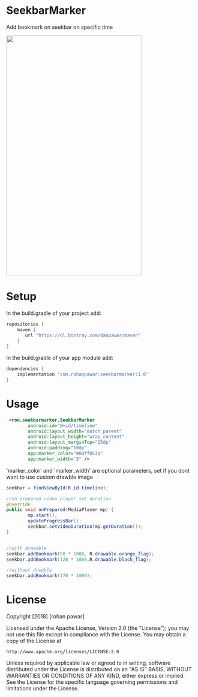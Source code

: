 # SeekbarMarker
Add bookmark on seekbar on specific time

 <img src="https://github.com/daupawar/SeekbarMarker/blob/master/bunny.gif" width="360" height="640">

# Setup

In the build.gradle of your project add:

```gradle
repositories {
    maven {
       url "https://dl.bintray.com/daupawar/maven"
    }
}
```

In the build.gradle of your app module add:

```gradle
dependencies {
    implementation 'com.rohanpawar:seekbarmarker:1.0'
}
```

# Usage
```xml
 <ron.seekbarmarker.SeekbarMarker
        android:id="@+id/timeline"
        android:layout_width="match_parent"
        android:layout_height="wrap_content"
        android:layout_marginTop="15dp"
        android:padding="10dp"
        app:marker_color="#88ff053a"
        app:marker_width="3" />
```
'marker_color' and 'marker_width' are optional parameters, set if you dont want to use custom drawble image

```java
seekbar = findViewById(R.id.timeline);

//on prepared video player set duration
@Override
public void onPrepared(MediaPlayer mp) {
        mp.start();
        updateProgressBar();
        seekbar.setVideoDuration(mp.getDuration());
}


//with drawable
seekbar.addBookmark(50 * 1000, R.drawable.orange_flag);
seekbar.addBookmark(120 * 1000,R.drawable.black_flag);

//without drwable
seekbar.addBookmark(170 * 1000);
```

# License
Copyright [2018] [rohan pawar]

Licensed under the Apache License, Version 2.0 (the "License");
you may not use this file except in compliance with the License.
You may obtain a copy of the License at

    http://www.apache.org/licenses/LICENSE-2.0

Unless required by applicable law or agreed to in writing, software
distributed under the License is distributed on an "AS IS" BASIS,
WITHOUT WARRANTIES OR CONDITIONS OF ANY KIND, either express or implied.
See the License for the specific language governing permissions and
limitations under the License.
